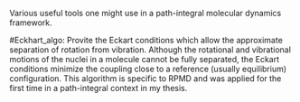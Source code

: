 Various useful tools one might use in a path-integral molecular dynamics framework.

#Eckhart_algo:
Provite the Eckart conditions which allow the approximate separation of rotation from vibration. Although the rotational and vibrational motions of the nuclei in a molecule cannot be fully separated, the Eckart conditions minimize the coupling close to a reference (usually equilibrium) configuration. This algorithm is specific to RPMD and was applied for the first time in a path-integral context in my thesis.
